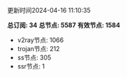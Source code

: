 更新时间2024-04-16 11:10:35

**总订阅: 34**
**总节点: 5587**
**有效节点: 1584**
- v2ray节点: 1066
- trojan节点: 212
- ss节点: 305
- ssr节点: 1
